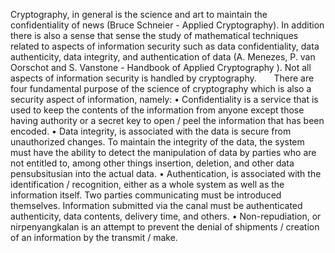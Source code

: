 Cryptography, in general is the science and art to maintain the confidentiality of news (Bruce Schneier - Applied Cryptography). In addition there is also a sense that sense the study of mathematical techniques related to aspects of information security such as data confidentiality, data authenticity, data integrity, and authentication of data (A. Menezes, P. van Oorschot and S. Vanstone - Handbook of Applied Cryptography ). Not all aspects of information security is handled by cryptography.
      There are four fundamental purpose of the science of cryptography which is also a security aspect of information, namely:
• Confidentiality is a service that is used to keep the contents of the information from anyone except those having authority or a secret key to open / peel the information that has been encoded.
• Data integrity, is associated with the data is secure from unauthorized changes. To maintain the integrity of the data, the system must have the ability to detect the manipulation of data by parties who are not entitled to, among other things insertion, deletion, and other data pensubsitusian into the actual data.
• Authentication, is associated with the identification / recognition, either as a whole system as well as the information itself. Two parties communicating must be introduced themselves. Information submitted via the canal must be authenticated authenticity, data contents, delivery time, and others.
• Non-repudiation, or nirpenyangkalan is an attempt to prevent the denial of shipments / creation of an information by the transmit / make.

